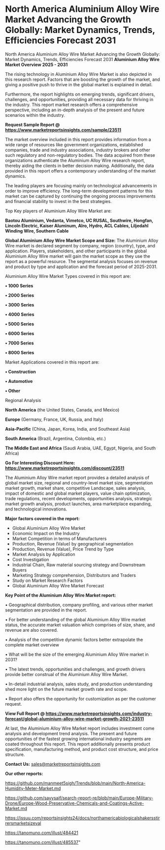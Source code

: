 # North America Aluminium Alloy Wire Market Advancing the Growth Globally: Market Dynamics, Trends, Efficiencies Forecast 2031
North America Aluminium Alloy Wire Market Advancing the Growth Globally: Market Dynamics, Trends, Efficiencies Forecast 2031
<Strong> Aluminium Alloy Wire Market Overview 2025 - 2031</strong>

The rising technology in Aluminium Alloy Wire Market is also depicted in this research report. Factors that are boosting the growth of the market, and giving a positive push to thrive in the global market is explained in detail.

Furthermore, the report highlights on emerging trends, significant drivers, challenges, and opportunities, providing all necessary data for thriving in the industry. This report market research offers a comprehensive perspective, including an in-depth analysis of the present and future scenarios within the industry.

<strong>Request Sample Report @ <a href=https://www.marketreportsinsights.com/sample/23511>https://www.marketreportsinsights.com/sample/23511</a></strong>

The market overview included in this report provides information from a wide range of resources like government organizations, established companies, trade and industry associations, industry brokers and other such regulatory and non-regulatory bodies. The data acquired from these organizations authenticate the Aluminium Alloy Wire research report, thereby aiding the clients in better decision making. Additionally, the data provided in this report offers a contemporary understanding of the market dynamics.

The leading players are focusing mainly on technological advancements in order to improve efficiency. The long-term development patterns for this market can be captured by continuing the ongoing process improvements and financial stability to invest in the best strategies.

Top Key players of Aluminium Alloy Wire Market are:

<strong>Baotou Aluminium, Vedanta, Vimetco, UC RUSAL, Southwire, Hongfan, Lincoln Electric, Kaiser Aluminum, Alro, Hydro, ACL Cables, Liljedahl Winding Wire, Southern Cable</strong>

<strong><b>Global Aluminium Alloy Wire Market Scope and Size:</b></strong>
The Aluminium Alloy Wire market is declared segment by company, region (country), type, and application. Players, stakeholders, and other participants in the global Aluminium Alloy Wire market will gain the market scope as they use the report as a powerful resource. The segmental analysis focuses on revenue and product by type and application and the forecast period of 2025-2031.

Aluminium Alloy Wire Market Types covered in this report are:

<strong>• 1000 Series

• 2000 Series

• 3000 Series

• 4000 Series

• 5000 Series

• 6000 Series

• 7000 Series

• 8000 Series</strong>

Market Applications covered in this report are:

<strong>• Construction

• Automotive

• Other</strong> 

Regional Analysis

<strong>North America</strong> (the United States, Canada, and Mexico)

<strong>Europe</strong> (Germany, France, UK, Russia, and Italy)

<strong>Asia-Pacific</strong> (China, Japan, Korea, India, and Southeast Asia)

<strong>South America</strong> (Brazil, Argentina, Colombia, etc.)

<strong>The Middle East and Africa</strong> (Saudi Arabia, UAE, Egypt, Nigeria, and South Africa)

<strong>Go For Interesting Discount Here: <a href=https://www.marketreportsinsights.com/discount/23511>https://www.marketreportsinsights.com/discount/23511</a></strong>

The Aluminium Alloy Wire market report provides a detailed analysis of global market size, regional and country-level market size, segmentation market growth, market share, competitive Landscape, sales analysis, impact of domestic and global market players, value chain optimization, trade regulations, recent developments, opportunities analysis, strategic market growth analysis, product launches, area marketplace expanding, and technological innovations.

<strong><b>Major factors covered in the report:</b></strong>
<ul>
  <li>Global Aluminium Alloy Wire Market </li>
  <li>Economic Impact on the Industry</li>
  <li>Market Competition in terms of Manufacturers</li>
  <li>Production, Revenue (Value) by geographical segmentation</li>
  <li>Production, Revenue (Value), Price Trend by Type</li>
  <li>Market Analysis by Application</li>
  <li>Cost Investigation</li>
  <li>Industrial Chain, Raw material sourcing strategy and Downstream Buyers</li>
  <li>Marketing Strategy comprehension, Distributors and Traders</li>
  <li>Study on Market Research Factors</li>
  <li>Global Aluminium Alloy Wire Market Forecast</li>
</ul>

<strong><b>Key Point of the Aluminium Alloy Wire Market report:</b></strong>

• Geographical distribution, company profiling, and various other market segmentation are provided in the report.

• For better understanding of the global Aluminium Alloy Wire market status, the accurate market valuation which comprises of size, share, and revenue are also covered.

• Analysis of the competitive dynamic factors better extrapolate the complete market overview

• What will be the size of the emerging Aluminium Alloy Wire market in 2031?

• The latest trends, opportunities and challenges, and growth drivers provide better construal of the Aluminium Alloy Wire Market.

• In-detail industrial analysis, sales study, and production understanding shed more light on the future market growth rate and scope.

• Report also offers the opportunity for customization as per the customer request.

<strong><b>View Full Report @ <a href=https://www.marketreportsinsights.com/industry-forecast/global-aluminium-alloy-wire-market-growth-2021-23511>https://www.marketreportsinsights.com/industry-forecast/global-aluminium-alloy-wire-market-growth-2021-23511</a></b></strong>


At last, the Aluminium Alloy Wire Market report includes investment come analysis and development trend analysis. The present and future opportunities of the fastest growing international industry segments are coated throughout this report. This report additionally presents product specification, manufacturing method, and product cost structure, and price structure.

<strong>Contact Us:</strong>
sales@marketreportsinsights.com

<strong>Our other reports:</strong>

<a href=https://github.com/manmeet5sigh/Trends/blob/main/North-America-Humidity-Meter-Market.md>https://github.com/manmeet5sigh/Trends/blob/main/North-America-Humidity-Meter-Market.md</a>

<a href=https://github.com/sayysaif/search-report-re/blob/main/Europe-Military-Drone/Europe-Wood-Preservative-Chemicals-and-Coatings-Active-Market.md>https://github.com/sayysaif/search-report-re/blob/main/Europe-Military-Drone/Europe-Wood-Preservative-Chemicals-and-Coatings-Active-Market.md</a>

<a href=https://issuu.com/reportsinsights24/docs/northamericabiologicalshakersstirrersmarketsizeval>https://issuu.com/reportsinsights24/docs/northamericabiologicalshakersstirrersmarketsizeval</a>

<a href=https://tanomuno.com/illust/484421>https://tanomuno.com/illust/484421</a>

<a href=https://tanomuno.com/illust/485537>https://tanomuno.com/illust/485537</a>"
